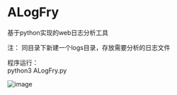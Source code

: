 # ALogFry
基于python实现的web日志分析工具

注：  同目录下新建一个logs目录，存放需要分析的日志文件  

程序运行：  
python3 ALogFry.py

![image](https://user-images.githubusercontent.com/25144875/185401274-9eef2d0b-f360-4486-8b94-6c7d7e274097.png)
